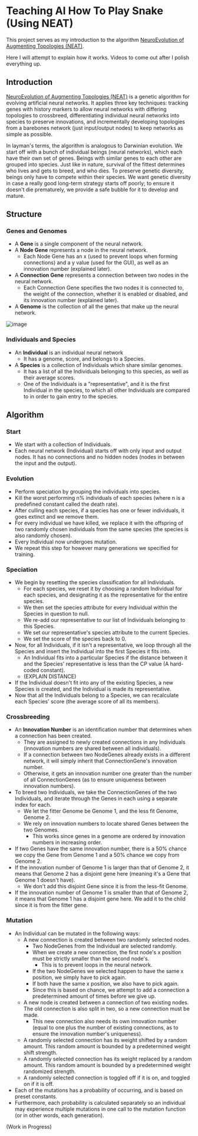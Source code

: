 # Teaching AI How To Play Snake (Using NEAT)

This project serves as my introduction to the algorithm [NeuroEvolution of Augmenting Topologies (NEAT)](https://nn.cs.utexas.edu/downloads/papers/stanley.ec02.pdf). 

Here I will attempt to explain how it works. Videos to come out after I polish everything up.

## Introduction

[NeuroEvolution of Augmenting Topologies (NEAT)](https://nn.cs.utexas.edu/downloads/papers/stanley.ec02.pdf) is a genetic algorithm for evolving artificial neural networks. It applies three key techniques: tracking genes with history markers to allow neural networks with differing topologies to crossbreed, differentiating individual neural networks into species to preserve innovations, and incrementally developing topologies from a barebones network (just input/output nodes) to keep networks as simple as possible.

In layman's terms, the algorithm is analogous to Darwinian evolution. We start off with a bunch of individual beings (neural networks), which each have their own set of genes. Beings with similar genes to each other are grouped into species. Just like in nature, survival of the fittest determines who lives and gets to breed, and who dies. To preserve genetic diversity, beings only have to compete within their species. We want genetic diversity in case a really good long-term strategy starts off poorly; to ensure it doesn't die prematurely, we provide a safe bubble for it to develop and mature.

## Structure
### Genes and Genomes
* A **Gene** is a single component of the neural network.
* A **Node Gene** represents a node in the neural network.
  * Each Node Gene has an x (used to prevent loops when forming connections) and a y value (used for the GUI), as well as an innovation number (explained later).
* A **Connection Gene** represents a connection between two nodes in the neural network.
  * Each Connection Gene specifies the two nodes it is connected to, the weight of the connection, whether it is enabled or disabled, and its innovation number (explained later).
* A **Genome** is the collection of all the genes that make up the neural network.

![image](https://github.com/CanadianCrafter/NEAT/assets/62266519/bbfc72fb-aee4-4f0a-96e4-9aff8d755c8a)

### Individuals and Species
* An **Individual** is an individual neural network
  * It has a genome, score, and belongs to a Species.
* A **Species** is a collection of Individuals which share similar genomes.
  * It has a list of all the Individuals belonging to this species, as well as their average scores.
  * One of the Individuals is a "representative", and it is the first Individual in the species, to which all other Individuals are compared to in order to gain entry to the species.
 

## Algorithm
### Start
* We start with a collection of Individuals.
* Each neural network (Individual) starts off with only input and output nodes. It has no connections and no hidden nodes (nodes in between the input and the output).
### Evolution
* Perform speciation by grouping the individuals into species.
* Kill the worst performing n% individuals of each species (where n is a predefined constant called the death rate).
* After culling each species, if a species has one or fewer individuals, it goes extinct and we remove them.
* For every individual we have killed, we replace it with the offspring of two randomly chosen individuals from the same species (the species is also randomly chosen).
* Every Individual now undergoes mutation.
* We repeat this step for however many generations we specified for training.

### Speciation
* We begin by resetting the species classification for all Individuals.
  * For each species, we reset it by choosing a random Individual for each species, and designating it as the representative for the entire species.
  * We then set the species attribute for every Individual within the Species in question to null.
  * We re-add our representative to our list of Individuals belonging to this Species.
  * We set our representative's species attribute to the current Species.
  * We set the score of the species back to 0.
* Now, for all Individuals, if it isn't a representative, we loop through all the Species and insert the Individual into the first Species it fits into.
  * An Individual fits into a particular Species if the distance between it and the Species' representative is less than the CP value (A hard-coded constant).
  * (EXPLAIN DISTANCE)
* If the Individual doesn't fit into any of the existing Species, a new Species is created, and the Individual is made its representative.
* Now that all the Individuals belong to a Species, we can recalculate each Species' score (the average score of all its members).

### Crossbreeding
* An **Innovation Number** is an identification number that determines when a connection has been created.
  * They are assigned to newly created connections in any Individuals (innovation numbers are shared between all individuals).
  * If a connection between two NodeGenes already exists in a different network, it will simply inherit that ConnectionGene's innovation number.
  * Otherwise, it gets an innovation number one greater than the number of all ConnectionGenes (as to ensure uniqueness between innovation numbers).
* To breed two Individuals, we take the ConnectionGenes of the two Individuals, and iterate through the Genes in each using a separate index for each.
  * We let the fitter Genome be Genome 1, and the less fit Genome, Genome 2.
  * We rely on innovation numbers to locate shared Genes between the two Genomes.
    * This works since genes in a genome are ordered by innovation numbers in increasing order.
* If two Genes have the same innovation number, there is a 50% chance we copy the Gene from Genome 1 and a 50% chance we copy from Genome 2.
* If the innovation number of Genome 1 is larger than that of Genome 2, it means that Genome 2 has a disjoint gene here (meaning it's a Gene that Genome 1 doesn't have).
  * We don't add this disjoint Gene since it is from the less-fit Genome.
* If the innovation number of Genome 1 is smaller than that of Genome 2, it means that Genome 1 has a disjoint gene here. We add it to the child since it is from the fitter gene.

### Mutation
* An Individual can be mutated in the following ways:
  * A new connection is created between two randomly selected nodes.
    * Two NodeGenes from the Individual are selected randomly.
    * When we create a new connection, the first node's x position must be strictly smaller than the second node's.
      * This is to prevent loops in the neural network.
    * If the two NodeGenes we selected happen to have the same x position, we simply have to pick again.
    * If both have the same x position, we also have to pick again.
    * Since this is based on chance, we attempt to add a connection a predetermined amount of times before we give up.
  * A new node is created between a connection of two existing nodes. The old connection is also split in two, so a new connection must be made.
    * This new connection also needs its own innovation number (equal to one plus the number of existing connections, as to ensure the innovation number's uniqueness).  
  * A randomly selected connection has its weight shifted by a random amount. This random amount is bounded by a predetermined weight shift strength.
  * A randomly selected connection has its weight replaced by a random amount. This random amount is bounded by a predetermined weight randomized strength.
  * A randomly selected connection is toggled off if it is on, and toggled on if it is off. 
* Each of the mutations has a probability of occurring, and is based on preset constants.
* Furthermore, each probability is calculated separately so an individual may experience multiple mutations in one call to the mutation function (or in other words, each generation).

(Work in Progress)
